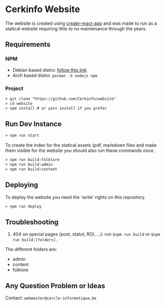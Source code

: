 # Cerkinfo Website

The website is created using [create-react-app](https://github.com/facebook/create-react-app "create react app") and was made to run as a statical website requiring little to no maintenance through the years.

## Requirements

### NPM

- Debian based distro: [follow this link](https://github.com/nodesource/distributions/blob/master/README.md "nodejs on Github")
- Arch based distro: `pacman -S nodejs npm`

### Project

```txt
> git clone "https://github.com/Cerkinfo/website"
> cd website
> npm install # or yarn install if you prefer
```

## Run Dev Instance

```txt
> npm run start
```

To create the index for the statical assets (pdf, markdown files and make them
visible for the website you should also run these commands once.

```txt
> npm run build:folklore
> npm run build:admin
> npm run build:content
```

## Deploying

To deploy the website you need the 'write' rights on this repository.

```txt
> npm run deploy
```

## Troubleshooting

1. 404 on special pages (post, statut, ROI, ...):
run `$npm run build` or `$npm run build:[folders]`.

The different folders are:

- admin
- content
- folklore

## Any Question Problem or Ideas

Contact: `webmaster@cercle-informatique.be`
